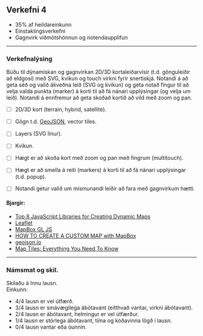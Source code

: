 ## Verkefni 4 
- 35% af heildareinkunn  
- Einstaklingsverkefni
- Gagnvirk viðmótshönnun og notendaupplifun
  
---


### Verkefnalýsing
Búðu til dýnamískan og gagnvirkan 2D/3D kortaleiðarvísir (t.d. gönguleiðir að eldgosi) með SVG, kvikun og touch virkni fyrir snertiskjá. Notandi á að geta séð og valið ákveðna leið (SVG og kvikun) og geta notað fingur til að velja valda punkta (marker) á korti til að fá nánari upplýsingar (og velja um leið). Notandi á ennfremur að geta skoðað kortið að vild með zoom og pan. 

- [ ] 2D/3D kort (terrain, hybrid, satellite).
- [ ] Gögn t.d. [GeoJSON](https://en.wikipedia.org/wiki/GeoJSON), vector tiles.
- [ ] Layers (SVG línur).
- [ ] Kvikun.
- [ ] Hægt er að skoða kort með zoom og pan með fingrum (multitouch).
- [ ] Hægt er að smella á reiti (markers) á korti til að fá nánari upplýsingar (t.d. popup).
- [ ] Notandi getur valið um mismunandi leiðir að fara með gagnvirkum hætti.


#### Bjargir:
- [Top 8 JavaScript Libraries for Creating Dynamic Maps](https://colorlib.com/wp/javascript-libraries-for-creating-dynamic-maps/)
- [Leaflet](https://leafletjs.com/)
- [MapBox GL JS](https://www.mapbox.com/mapbox-gljs)
- [HOW TO CREATE A CUSTOM MAP with MapBox](https://www.mapbox.com/blog/create-custom-map-steps)
- [geojson.io](https://geojson.io/#map=2/0/20)
- [Map Tiles: Everything You Need To Know](https://carto.com/blog/map-tiles-guide)

---

### Námsmat og skil.
Skilaðu á Innu lausn. <br>
Einkunn: 
- 4/4 lausn er vel útfærð.
- 3/4 lausn er smávægilega ábótavant (eitthvað vantar, virkni ábótavant).
- 2/4 lausn er ábótavant, helmingur er vel útfærður.
- 1/4 lausn er stórlega ábótavant, tíma og kóðavinna lögð í lausn.
- 0/4 lausn vantar eða óunnin.


<!--
- [How to Make a Clickable SVG Map With HTML and CSS](https://www.freecodecamp.org/news/how-to-make-clickable-svg-map-html-css/)
- [3D Terrain Models](http://googlemapsmania.blogspot.com/2020/07/build-your-own-3d-terrain-models.html) byggt á [three-geo](https://github.com/w3reality/three-geo)
-->
